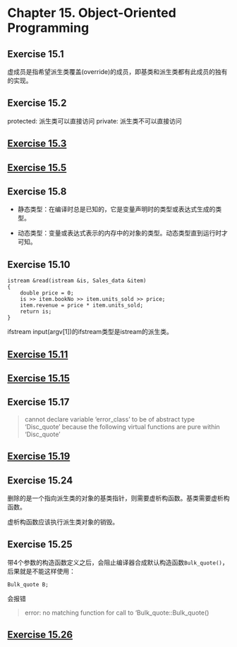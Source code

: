 # Chapter 15. Object-Oriented Programming

## Exercise 15.1
虚成员是指希望派生类覆盖(override)的成员，即基类和派生类都有此成员的独有的实现。

## Exercise 15.2
protected: 派生类可以直接访问
private: 派生类不可以直接访问

## [Exercise 15.3](ex15_3.cpp)

## [Exercise 15.5](ex15_5.cpp)

## Exercise 15.8

+ 静态类型：在编译时总是已知的，它是变量声明时的类型或表达式生成的类型。

+ 动态类型：变量或表达式表示的内存中的对象的类型。动态类型直到运行时才可知。

## Exercise 15.10

```
istream &read(istream &is, Sales_data &item)
{
	double price = 0;
	is >> item.bookNo >> item.units_sold >> price;
	item.revenue = price * item.units_sold;
	return is;
}

```
ifstream input(argv[1])的ifstream类型是istream的派生类。

## [Exercise 15.11](ex15_11.cpp)

## [Exercise 15.15](ex15_15.cpp)

## Exercise 15.17

> cannot declare variable ‘error_class’ to be of abstract type ‘Disc_quote’ because the following virtual functions are pure within ‘Disc_quote’ 

## [Exercise 15.19](ex15_19.cpp)

## Exercise 15.24
删除的是一个指向派生类的对象的基类指针，则需要虚析构函数。基类需要虚析构函数。

虚析构函数应该执行派生类对象的销毁。

## Exercise 15.25
带4个参数的构造函数定义之后，会阻止编译器合成默认构造函数`Bulk_quote()`，后果就是不能这样使用：

```
Bulk_quote B;
```
会报错

> error: no matching function for call to ‘Bulk_quote::Bulk_quote()

## [Exercise 15.26](ex15_26.cpp)